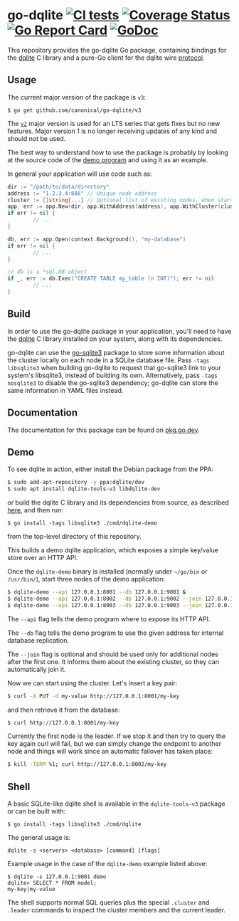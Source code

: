 go-dqlite [![CI tests][cibadge]][ciyml] [![Coverage Status][coverallsbadge]][coveralls] [![Go Report Card][reportcardbadge]][reportcard] [![GoDoc][godocbadge]][godoc]
======

This repository provides the go-dqlite Go package, containing bindings for
the [dqlite][dqlite] C library and a pure-Go client for the dqlite wire
[protocol][protocol].

Usage
-----

The current major version of the package is `v3`:

```
$ go get github.com/canonical/go-dqlite/v3
```

The [`v2`][v2] major version is used for an LTS series that gets fixes but no new
features. Major version 1 is no longer receiving updates of any kind and should
not be used.

The best way to understand how to use the package is probably by looking at the
source code of the [demo program][demo] and using it as an example.

In general your application will use code such as:

```go
dir := "/path/to/data/directory"
address := "1.2.3.4:666" // Unique node address
cluster := []string{...} // Optional list of existing nodes, when starting a new node
app, err := app.New(dir, app.WithAddress(address), app.WithCluster(cluster))
if err != nil {
        // ...
}

db, err := app.Open(context.Background(), "my-database")
if err != nil {
        // ...
}

// db is a *sql.DB object
if _, err := db.Exec("CREATE TABLE my_table (n INT)"); err != nil
        // ...
}
```

Build
-----

In order to use the go-dqlite package in your application, you'll need to have
the [dqlite][dqlite] C library installed on your system, along with its
dependencies.

go-dqlite can use the [go-sqlite3][go-sqlite3] package to store some
information about the cluster locally on each node in a SQLite database file.
Pass `-tags libsqlite3` when building go-dqlite to request that go-sqlite3 link
to your system's libsqlite3, instead of building its own. Alternatively, pass
`-tags nosqlite3` to disable the go-sqlite3 dependency; go-dqlite can store the
same information in YAML files instead.

Documentation
-------------

The documentation for this package can be found on [pkg.go.dev][godoc].

Demo
----

To see dqlite in action, either install the Debian package from the PPA:

```bash
$ sudo add-apt-repository -y ppa:dqlite/dev
$ sudo apt install dqlite-tools-v3 libdqlite-dev
```

or build the dqlite C library and its dependencies from source, as described
[here][dqlitebuild], and then run:

```
$ go install -tags libsqlite3 ./cmd/dqlite-demo
```

from the top-level directory of this repository.

This builds a demo dqlite application, which exposes a simple key/value store
over an HTTP API.

Once the `dqlite-demo` binary is installed (normally under `~/go/bin` or
`/usr/bin/`), start three nodes of the demo application:

```bash
$ dqlite-demo --api 127.0.0.1:8001 --db 127.0.0.1:9001 &
$ dqlite-demo --api 127.0.0.1:8002 --db 127.0.0.1:9002 --join 127.0.0.1:9001 &
$ dqlite-demo --api 127.0.0.1:8003 --db 127.0.0.1:9003 --join 127.0.0.1:9001 &
```

The `--api` flag tells the demo program where to expose its HTTP API.

The `--db` flag tells the demo program to use the given address for internal
database replication.

The `--join` flag is optional and should be used only for additional nodes after
the first one. It informs them about the existing cluster, so they can
automatically join it.

Now we can start using the cluster. Let's insert a key pair:

```bash
$ curl -X PUT -d my-value http://127.0.0.1:8001/my-key
```

and then retrieve it from the database:

```bash
$ curl http://127.0.0.1:8001/my-key
```

Currently the first node is the leader. If we stop it and then try to query the
key again curl will fail, but we can simply change the endpoint to another node
and things will work since an automatic failover has taken place:

```bash
$ kill -TERM %1; curl http://127.0.0.1:8002/my-key
```

Shell
-----

A basic SQLite-like dqlite shell is available in the `dqlite-tools-v3` package
or can be built with:

```
$ go install -tags libsqlite3 ./cmd/dqlite
```

The general usage is:

```
dqlite -s <servers> <database> [command] [flags]
```

Example usage in the case of the `dqlite-demo` example listed above:

```
$ dqlite -s 127.0.0.1:9001 demo
dqlite> SELECT * FROM model;
my-key|my-value
```

The shell supports normal SQL queries plus the special `.cluster` and `.leader`
commands to inspect the cluster members and the current leader.

[cibadge]: https://github.com/canonical/go-dqlite/actions/workflows/build-and-test.yml/badge.svg
[ciyml]: https://github.com/canonical/go-dqlite/actions/workflows/build-and-test.yml
[coveralls]: https://coveralls.io/github/canonical/go-dqlite?branch=v3
[coverallsbadge]: https://coveralls.io/repos/github/canonical/go-dqlite/badge.svg?branch=v3
[demo]: https://github.com/canonical/go-dqlite/blob/v3/cmd/dqlite-demo/dqlite-demo.go
[dqlite]: https://github.com/canonical/dqlite
[dqlitebuild]: https://github.com/canonical/dqlite#build
[go-sqlite3]: https://github.com/mattn/go-sqlite3
[godoc]: https://godoc.org/github.com/canonical/go-dqlite/v3
[godocbadge]: https://godoc.org/github.com/canonical/go-dqlite/v3?status.svg
[protocol]: https://dqlite.io/docs/reference/wire-protocol
[reportcard]: https://goreportcard.com/report/github.com/canonical/go-dqlite/v3
[reportcardbadge]: https://goreportcard.com/badge/github.com/canonical/go-dqlite/v3
[v2]: https://github.com/canonical/go-dqlite/tree/v2
